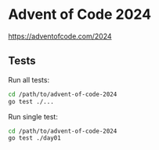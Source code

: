 # Advent of Code 2024

https://adventofcode.com/2024

## Tests

Run all tests:

```zsh
cd /path/to/advent-of-code-2024
go test ./...
```

Run single test:

```zsh
cd /path/to/advent-of-code-2024
go test ./day01
```
